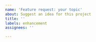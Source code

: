 ```yaml
---
name: 'Feature request: your topic'
about: Suggest an idea for this project
title: ''
labels: enhancement
assignees: ''

---
```



